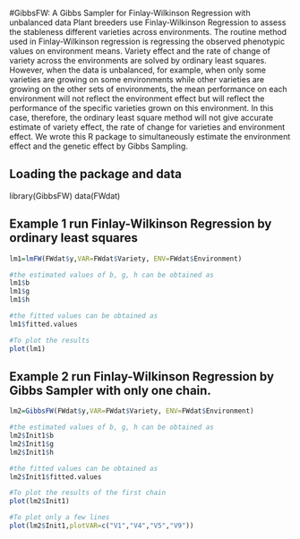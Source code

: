 #GibbsFW: A Gibbs Sampler for Finlay-Wilkinson Regression with unbalanced data
Plant breeders use Finlay-Wilkinson Regression to assess the stableness different varieties across environments. The routine method used in Finlay-Wilkinson regression is regressing the observed phenotypic values on environment means. Variety effect and the rate of change of variety across the environments are solved by ordinary least squares. However, when the data is unbalanced, for example, when only some varieties are growing on some environments while other varieties are growing on the other sets of environments, the mean performance on each environment will not reflect the environment effect but will reflect the performance of the specific varieties grown on this environment. In this case, therefore, the ordinary least square method will not give accurate estimate of variety effect, the rate of change for varieties and environment effect.
We wrote this R package to simultaneously estimate the environment effect and the genetic effect by Gibbs Sampling.  


## Loading the package and data
library(GibbsFW)
data(FWdat)

## Example 1 run Finlay-Wilkinson Regression by ordinary least squares
```R
lm1=lmFW(FWdat$y,VAR=FWdat$Variety, ENV=FWdat$Environment)

#the estimated values of b, g, h can be obtained as 
lm1$b
lm1$g
lm1$h

#the fitted values can be obtained as
lm1$fitted.values

#To plot the results
plot(lm1)

```

## Example 2 run Finlay-Wilkinson Regression by Gibbs Sampler with only one chain.

```R
lm2=GibbsFW(FWdat$y,VAR=FWdat$Variety, ENV=FWdat$Environment)

#the estimated values of b, g, h can be obtained as 
lm2$Init1$b
lm2$Init1$g
lm2$Init1$h

#the fitted values can be obtained as
lm2$Init1$fitted.values

#To plot the results of the first chain
plot(lm2$Init1)

#To plot only a few lines 
plot(lm2$Init1,plotVAR=c("V1","V4","V5","V9"))

```

